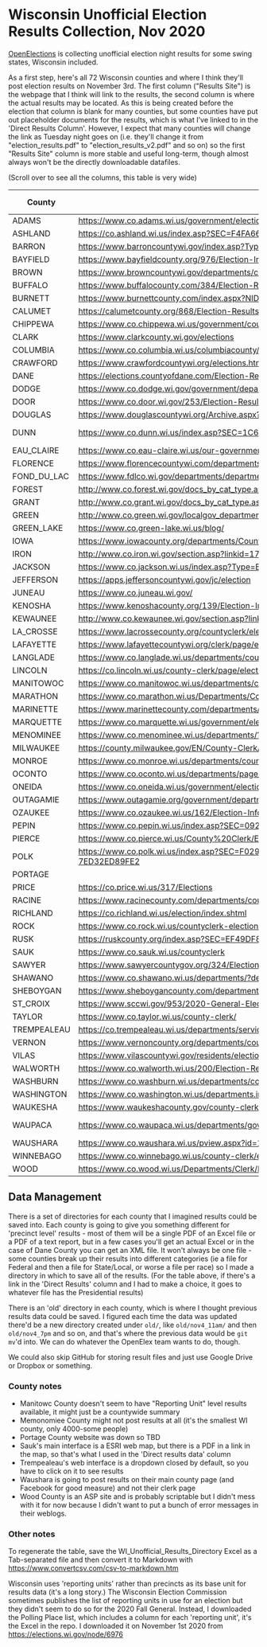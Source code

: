 
# Wisconsin Unofficial Election Results Collection, Nov 2020

[OpenElections](http://openelections.net/news/2020/10/31/unofficial-results.html) is collecting unofficial election night results for some swing states, Wisconsin included. 

As a first step, here's all 72 Wisconsin counties and where I think they'll post election results on November 3rd. The first column ("Results Site") is the webpage that I think will link to the results, the second column is where the actual results may be located. As this is being created before the election that column is blank for many counties, but some counties have put out placeholder documents for the results, which is what I've linked to in the 'Direct Results Column'. However, I expect that many counties will change the link as Tuesday night goes on (i.e. they'll change it from "election_results.pdf" to "election_results_v2.pdf" and so on) so the first "Results Site" column is more stable and useful long-term, though almost always won't be the directly downloadable datafiles. 

(Scroll over to see all the columns, this table is very wide)


|County     |Results Site                                                                                                                                  |Direct Results Data                                                                                                                                                          |Local Data Copy                 |
|-----------|----------------------------------------------------------------------------------------------------------------------------------------------|-----------------------------------------------------------------------------------------------------------------------------------------------------------------------------|--------------------------------|
|ADAMS      |https://www.co.adams.wi.us/government/elections                                                                                               |https://drive.google.com/drive/folders/1Sjo4pw4RXporOaaU7FYlBsiZXZ9G1nXG                                                                                                     |[ADAMS](2020/ADAMS/)            |
|ASHLAND    |https://co.ashland.wi.us/index.asp?SEC=F4FA66A8-3935-4609-BBA0-B5CDD1A245EF&Type=B_BASIC                                                      |                                                                                                                                                                             |[ASHLAND](2020/ASHLAND/)        |
|BARRON     |https://www.barroncountywi.gov/index.asp?Type=B_LIST&SEC={F29AC191-3D6E-469C-8C91-9EE7497C9404}                                               |https://www.co.barron.wi.us/elections_2020_11.cfm?categoryID=1                                                                                                               |[BARRON](2020/BARRON/)          |
|BAYFIELD   |https://www.bayfieldcounty.org/976/Election-Information                                                                                       |https://www.bayfieldcounty.org/DocumentCenter/View/10703/Election-Results-11-03-2020                                                                                         |[BAYFIELD](2020/BAYFIELD/)      |
|BROWN      |https://www.browncountywi.gov/departments/county-clerk/elections/2020-election-results/                                                       |https://www.browncountywi.gov/i/f/files/County-Clerk/Elections/Election%20Results/2020/November/Canvass%20Report%20-%20Zero.pdf                                              |[BROWN](2020/BROWN/)            |
|BUFFALO    |https://www.buffalocounty.com/384/Election-Results                                                                                            |                                                                                                                                                                             |[BUFFALO](2020/BUFFALO/)        |
|BURNETT    |https://www.burnettcounty.com/index.aspx?NID=798                                                                                              |https://www.burnettcounty.com/DocumentCenter/View/8476                                                                                                                       |[BURNETT](2020/BURNETT/)        |
|CALUMET    |https://calumetcounty.org/868/Election-Results                                                                                                |                                                                                                                                                                             |[CALUMET](2020/CALUMET/)        |
|CHIPPEWA   |https://www.co.chippewa.wi.us/government/county-clerk/elections/election-results                                                              |https://www.co.chippewa.wi.us/home/showdocument?id=29626                                                                                                                     |[CHIPPEWA](2020/CHIPPEWA/)      |
|CLARK      |https://www.clarkcounty.wi.gov/elections                                                                                                      |                                                                                                                                                                             |[CLARK](2020/CLARK/)            |
|COLUMBIA   |https://www.co.columbia.wi.us/columbiacounty/countyclerk/CountyClerkHome/ElectionVoterInformation/ElectionReturnResults/tabid/105/Default.aspx|https://www.co.columbia.wi.us/columbiacounty/countyclerk/CountyClerkHome/ElectionVoterInformation/ElectionReturnResults/November3,2020ElectionResults/tabid/9214/Default.aspx|[COLUMBIA](2020/COLUMBIA/)      |
|CRAWFORD   |https://www.crawfordcountywi.org/elections.html                                                                                               |https://www.scribd.com/document/481676058/general-election-tally?secret_password=mpltMYuEIKidXhseIROB                                                                        |[CRAWFORD](2020/CRAWFORD/)      |
|DANE       |https://elections.countyofdane.com/Election-Result/124                                                                                        |https://api.countyofdane.com/api/v1/elections/precinctresults/124/0004                                                                                                       |[DANE](2020/DANE/)              |
|DODGE      |https://www.co.dodge.wi.gov/government/departments-a-d/county-clerk/election-information/election-results                                     |https://www.co.dodge.wi.gov/home/showdocument?id=40226                                                                                                                       |[DODGE](2020/DODGE/)            |
|DOOR       |https://www.co.door.wi.gov/253/Election-Results                                                                                               |                                                                                                                                                                             |[DOOR](2020/DOOR/)              |
|DOUGLAS    |https://www.douglascountywi.org/Archive.aspx?AMID=38                                                                                          |                                                                                                                                                                             |[DOUGLAS](2020/DOUGLAS/)        |
|DUNN       |https://www.co.dunn.wi.us/index.asp?SEC=1C6F203F-D9D5-4982-8C84-2DF9CFF4DEA7&Type=B_BASIC                                                     |https://www.co.dunn.wi.us/vertical/Sites/%7BD750D8EC-F485-41AF-8057-2CE69E2B175A%7D/uploads/Nov_3_2020_-_President_of_the_United_States_-_Unofficial_Tabular_Statement.pdf   |[DUNN](2020/DUNN/)              |
|EAU_CLAIRE |https://www.co.eau-claire.wi.us/our-government/departments-and-facilities/department-directory/county-clerk/elections/election-results        |https://www.co.eau-claire.wi.us/home/showdocument?id=38118                                                                                                                   |[EAU_CLAIRE](2020/EAU_CLAIRE/)  |
|FLORENCE   |https://www.florencecountywi.com/departments/?department=62c845306816&subdepartment=5a3cd9a64e97                                              |                                                                                                                                                                             |[FLORENCE](2020/FLORENCE/)      |
|FOND_DU_LAC|https://www.fdlco.wi.gov/departments/departments-a-e/county-clerk/election-results                                                            |                                                                                                                                                                             |[FOND_DU_LAC](2020/FOND_DU_LAC/)|
|FOREST     |http://www.co.forest.wi.gov/docs_by_cat_type.asp?doccatid=320&locid=145                                                                       |                                                                                                                                                                             |[FOREST](2020/FOREST/)          |
|GRANT      |http://www.co.grant.wi.gov/docs_by_cat_type.asp?doccatid=209&locid=147                                                                        |                                                                                                                                                                             |[GRANT](2020/GRANT/)            |
|GREEN      |http://www.co.green.wi.gov/localgov_departments_details.asp?deptid=105&locid=148                                                              |                                                                                                                                                                             |[GREEN](2020/GREEN/)            |
|GREEN_LAKE |https://www.co.green-lake.wi.us/blog/                                                                                                         |                                                                                                                                                                             |[GREEN_LAKE](2020/GREEN_LAKE/)  |
|IOWA       |https://www.iowacounty.org/departments/CountyClerk/elections                                                                                  |https://onedrive.live.com/View.aspx?resid=3B8590FB83D36ADC!227&authkey=!AMt23ISdf4uhORI                                                                                      |[IOWA](2020/IOWA/)              |
|IRON       |http://www.co.iron.wi.gov/section.asp?linkid=1749&locid=180                                                                                   |                                                                                                                                                                             |[IRON](2020/IRON/)              |
|JACKSON    |https://www.co.jackson.wi.us/index.asp?Type=B_BASIC&SEC={C7C57985-CF54-421A-A7ED-12A7D9583E23}                                                |                                                                                                                                                                             |[JACKSON](2020/JACKSON/)        |
|JEFFERSON  |https://apps.jeffersoncountywi.gov/jc/election                                                                                                |                                                                                                                                                                             |[JEFFERSON](2020/JEFFERSON/)    |
|JUNEAU     |https://www.co.juneau.wi.gov/                                                                                                                 |                                                                                                                                                                             |[JUNEAU](2020/JUNEAU/)          |
|KENOSHA    |https://www.kenoshacounty.org/139/Election-Information                                                                                        |                                                                                                                                                                             |[KENOSHA](2020/KENOSHA/)        |
|KEWAUNEE   |http://www.co.kewaunee.wi.gov/section.asp?linkid=2231&locid=192                                                                               |http://www.co.kewaunee.wi.gov/section.asp?linkid=2231&locid=192                                                                                                              |[KEWAUNEE](2020/KEWAUNEE/)      |
|LA_CROSSE  |https://www.lacrossecounty.org/countyclerk/elections.asp                                                                                      |https://www.lacrossecounty.org/countyclerk/docs/EL52.html                                                                                                                    |[LA_CROSSE](2020/LA_CROSSE/)    |
|LAFAYETTE  |https://www.lafayettecountywi.org/clerk/page/election-results                                                                                 |https://www.lafayettecountywi.org/sites/default/files/fileattachments/county_clerk/page/52791/11.03.2020_unofficial_results.1.pdf                                            |[LAFAYETTE](2020/LAFAYETTE/)    |
|LANGLADE   |https://www.co.langlade.wi.us/departments/county-clerk/general/election-night-results/                                                        |https://www.co.langlade.wi.us/i/f/files/Election%20Night%20Results%20November%203%2C%202020(1).pdf                                                                           |[LANGLADE](2020/LANGLADE/)      |
|LINCOLN    |https://co.lincoln.wi.us/county-clerk/page/election-results                                                                                   |https://co.lincoln.wi.us/sites/default/files/fileattachments/county_clerk/page/27231/precinct_report.pdf                                                                     |[LINCOLN](2020/LINCOLN/)        |
|MANITOWOC  |https://www.co.manitowoc.wi.us/departments/county-clerk/election/                                                                             |http://elections.co.manitowoc.wi.us:8011/nsccalo/eltotals                                                                                                                    |[MANITOWOC](2020/MANITOWOC/)    |
|MARATHON   |https://www.co.marathon.wi.us/Departments/CountyClerk/Elections/Results.aspx                                                                  |https://www.co.marathon.wi.us/Departments/CountyClerk/Elections/Results.aspx?report=2                                                                                        |[MARATHON](2020/MARATHON/)      |
|MARINETTE  |https://www.marinettecounty.com/departments/county-clerk/elections-results/                                                                   |                                                                                                                                                                             |[MARINETTE](2020/MARINETTE/)    |
|MARQUETTE  |https://www.co.marquette.wi.us/government/election-information                                                                                |                                                                                                                                                                             |[MARQUETTE](2020/MARQUETTE/)    |
|MENOMINEE  |https://www.co.menominee.wi.us/departments/?department=5731885a8cad&subdepartment=402210b044b7                                                |                                                                                                                                                                             |[MENOMINEE](2020/MENOMINEE/)    |
|MILWAUKEE  |https://county.milwaukee.gov/EN/County-Clerk/Election-Commission/Election-Results/2020                                                        |                                                                                                                                                                             |[MILWAUKEE](2020/MILWAUKEE/)    |
|MONROE     |https://www.co.monroe.wi.us/departments/county-clerk/elections                                                                                |                                                                                                                                                                             |[MONROE](2020/MONROE/)          |
|OCONTO     |https://www.co.oconto.wi.us/departments/page_d1f30170287b/?department=f5452e69b8b4&subdepartment=8079634192d4                                 |https://www.co.oconto.wi.us/i_oconto/pu/d1f30170287b/unofficial_results_with_cover_11-3-20.pdf                                                                               |[OCONTO](2020/OCONTO/)          |
|ONEIDA     |https://www.co.oneida.wi.us/government/election-information/                                                                                  |                                                                                                                                                                             |[ONEIDA](2020/ONEIDA/)          |
|OUTAGAMIE  |https://www.outagamie.org/government/departments-a-e/county-clerk/elections/elections-by-year/2020-elections                                  |https://www.outagamie.org/government/departments-a-e/county-clerk/elections/election-results                                                                                 |[OUTAGAMIE](2020/OUTAGAMIE/)    |
|OZAUKEE    |https://www.co.ozaukee.wi.us/162/Election-Information                                                                                         |https://www.co.ozaukee.wi.us/DocumentCenter/View/14387/StatementOfVotesCast-11-3-20                                                                                          |[OZAUKEE](2020/OZAUKEE/)        |
|PEPIN      |https://www.co.pepin.wi.us/index.asp?SEC=092B2767-F982-4943-8E5E-8D84BD565B3E&Type=B_BASIC                                                    |                                                                                                                                                                             |[PEPIN](2020/PEPIN/)            |
|PIERCE     |https://www.co.pierce.wi.us/County%20Clerk/Election_Main.html                                                                                 |                                                                                                                                                                             |[PIERCE](2020/PIERCE/)          |
|POLK       |https://www.co.polk.wi.us/index.asp?SEC=F0290B73-C5B7-423C-8361-A23149FE3C82&Type=B_LIST#8F10F935-1B7C-4C5A-BDC5-7ED32ED89FE2                 |http://www2.co.polk.wi.us/coclerk/election/FederalStateResults.pdf                                                                                                           |[POLK](2020/POLK/)              |
|PORTAGE    |                                                                                                                                              |                                                                                                                                                                             |[PORTAGE](2020/PORTAGE/)        |
|PRICE      |https://co.price.wi.us/317/Elections                                                                                                          |                                                                                                                                                                             |[PRICE](2020/PRICE/)            |
|RACINE     |https://www.racinecounty.com/departments/county-clerk/election-information/election-results                                                   |https://www.racinecounty.com/Home/ShowDocument?id=34629                                                                                                                      |[RACINE](2020/RACINE/)          |
|RICHLAND   |https://co.richland.wi.us/election/index.shtml                                                                                                |                                                                                                                                                                             |[RICHLAND](2020/RICHLAND/)      |
|ROCK       |https://www.co.rock.wi.us/countyclerk-election-information#election-results                                                                   |https://www.co.rock.wi.us/results11032020                                                                                                                                    |[ROCK](2020/ROCK/)              |
|RUSK       |https://ruskcounty.org/index.asp?SEC=EF49DF82-6E5E-4326-8FAF-4A6B7D9C9A66&DE=742EAB2B-2C90-41C9-A57E-D4F710123C55                             |                                                                                                                                                                             |[RUSK](2020/RUSK/)              |
|SAUK       |https://www.co.sauk.wi.us/countyclerk                                                                                                         |https://gis.co.sauk.wi.us/scan/Elections/Nov2020/AllResults.pdf                                                                                                              |[SAUK](2020/SAUK/)              |
|SAWYER     |https://www.sawyercountygov.org/324/Election-Information                                                                                      |http://files.sawyercountygov.org/PublicView/Election/electionResults2020-11-03.xls                                                                                           |[SAWYER](2020/SAWYER/)          |
|SHAWANO    |https://www.co.shawano.wi.us/departments/?department=cfd952f05894&subdepartment=1bcb2502f9c8                                                  |                                                                                                                                                                             |[SHAWANO](2020/SHAWANO/)        |
|SHEBOYGAN  |https://www.sheboygancounty.com/departments/departments-a-e/county-clerk/elections/unofficial-results-for-election                            |                                                                                                                                                                             |[SHEBOYGAN](2020/SHEBOYGAN/)    |
|ST_CROIX   |https://www.sccwi.gov/953/2020-General-Election                                                                                               |                                                                                                                                                                             |[ST_CROIX](2020/ST_CROIX/)      |
|TAYLOR     |https://www.co.taylor.wi.us/county-clerk/                                                                                                     |                                                                                                                                                                             |[TAYLOR](2020/TAYLOR/)          |
|TREMPEALEAU|https://co.trempealeau.wi.us/departments/service_departments/county_clerk/elections.php                                                       |                                                                                                                                                                             |[TREMPEALEAU](2020/TREMPEALEAU/)|
|VERNON     |https://www.vernoncounty.org/departments/county_clerk/2020_election_results.php                                                               |                                                                                                                                                                             |[VERNON](2020/VERNON/)          |
|VILAS      |https://www.vilascountywi.gov/residents/elections/election_results.php                                                                        |                                                                                                                                                                             |[VILAS](2020/VILAS/)            |
|WALWORTH   |https://www.co.walworth.wi.us/200/Election-Results-Details                                                                                    |                                                                                                                                                                             |[WALWORTH](2020/WALWORTH/)      |
|WASHBURN   |https://www.co.washburn.wi.us/departments/county-clerk                                                                                        |                                                                                                                                                                             |[WASHBURN](2020/WASHBURN/)      |
|WASHINGTON |https://www.co.washington.wi.us/departments.iml?mdl=departments.mdl&ID=CLK                                                                    |                                                                                                                                                                             |[WASHINGTON](2020/WASHINGTON/)  |
|WAUKESHA   |https://www.waukeshacounty.gov/county-clerk/election-information/election-results/                                                            |                                                                                                                                                                             |[WAUKESHA](2020/WAUKESHA/)      |
|WAUPACA    |https://www.co.waupaca.wi.us/departments/government_departments/county_clerk/elections.php                                                    |https://cms.revize.com/revize/waupaca/County%20Clerk/Elections/Nov%203%202020/Contests%20By%20Reporting%20Unit%2011-3-2020%20Backup%20Document%20page%20split.pdf            |[WAUPACA](2020/WAUPACA/)        |
|WAUSHARA   |https://www.co.waushara.wi.us/pview.aspx?id=13372&catid=636                                                                                   |                                                                                                                                                                             |[WAUSHARA](2020/WAUSHARA/)      |
|WINNEBAGO  |https://www.co.winnebago.wi.us/county-clerk/election-information                                                                              |                                                                                                                                                                             |[WINNEBAGO](2020/WINNEBAGO/)    |
|WOOD       |https://www.co.wood.wi.us/Departments/Clerk/Election/Default.aspx?ElectionID=20GWIWOO                                                         |                                                                                                                                                                             |[WOOD](2020/WOOD/)              |



## Data Management
There is a set of directories for each county that I imagined results could be saved into. Each county is going to give you something different for 'precinct level' results - most of them will be a single PDF of an Excel file or a PDF of a text report, but in a few cases you'll get an actual Excel or in the case of Dane County you can get an XML file. It won't always be one file - some counties break up their results into different categories (ie a file for Federal and then a file for State/Local, or worse a file per race) so I made a directory in which to save all of the results. (For the table above, if there's a link in the 'Direct Results' column and I had to make a choice, it goes to whatever file has the Presidential results)

There is an 'old' directory in each county, which is where I thought previous results data could be saved. I figured each time the data was updated there'd be a new directory created under `old/`, like `old/nov4_11am/` and then `old/nov4_7pm` and so on, and that's where the previous data would be `git mv`'d into. We can do whatever the OpenElex team wants to do, though.

We could also skip GitHub for storing result files and just use Google Drive or Dropbox or something.

### County notes
* Manitowc County doesn't seem to have "Reporting Unit" level results available, it might just be a countywide summary
* Memonomiee County might not post results at all (it's the smallest WI county, only 4000-some people)
* Portage County website was down so TBD
* Sauk's main interface is a ESRI web map, but there is a PDF in a link in the map, so that's what I used in the 'Direct results data' column
* Trempealeau's web interface is a dropdown closed by default, so you have to click on it to see results
* Waushara is going to post results on their main county page (and Facebook for good measure) and not their clerk page
* Wood County is an ASP site and is probably scriptable but I didn't mess with it for now because I didn't want to put a bunch of error messages in their weblogs.

### Other notes
To regenerate the table, save the WI_Unofficial_Results_Directory Excel as a Tab-separated file and then convert it to Markdown with https://www.convertcsv.com/csv-to-markdown.htm

Wisconsin uses 'reporting units' rather than precincts as its base unit for results data (it's a long story.) The Wisconsin Election Commission sometimes publishes the list of reporting units in use for an election but they didn't seem to do so for the 2020 Fall General. Instead, I downloaded the Polling Place list, which includes a column for each 'reporting unit', it's the Excel in the repo. I downloaded it on November 1st 2020 from https://elections.wi.gov/node/6976
